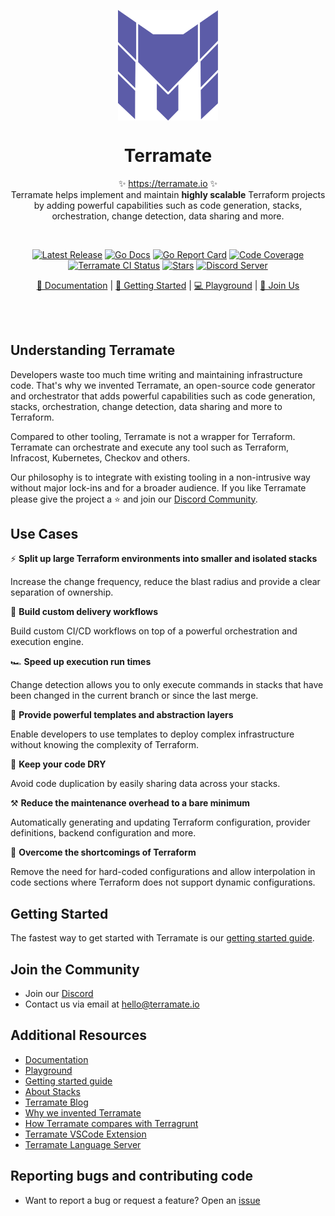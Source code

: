 <p align="center">
  <img src="https://raw.githubusercontent.com/mineiros-io/brand/16aa786a3cd6d0ae2fb89ed756f96c695d0f88e1/terramate-logo.svg" width="160px" align="center" alt="Terramate Logo" />
  <h1 align="center">Terramate</h1>
  <p align="center">
    ✨ <a href="https://terramate.io/docs/cli">https://terramate.io</a> ✨
    <br/>
      Terramate helps implement and maintain <strong>highly scalable</strong> Terraform projects by adding powerful capabilities
      such as code generation, stacks, orchestration, change detection, data sharing and more.
  </p>
</p>
<br/>

<p align="center">
  <a href="https://github.com/mineiros-io/terramate/releases"><img src="https://img.shields.io/github/v/release/mineiros-io/terramate?color=%239F50DA&display_name=tag&label=Version" alt="Latest Release" /></a>
  <a href="https://pkg.go.dev/github.com/mineiros-io/terramate"><img src="https://pkg.go.dev/badge/github.com/mineiros-io/terramate" alt="Go Docs" /></a>
  <a href="https://goreportcard.com/report/github.com/mineiros-io/terramate"><img src="https://goreportcard.com/badge/github.com/mineiros-io/terramate" alt="Go Report Card" /></a>
  <a href="https://codecov.io/gh/mineiros-io/terramate"><img src="https://codecov.io/gh/mineiros-io/terramate/branch/main/graph/badge.svg?token=gMRUkVUAQ4" alt="Code Coverage" /></a>
  <a href="https://github.com/mineiros-io/terramate/actions?query=branch%3Amain"><img src="https://github.com/mineiros-io/terramate/actions/workflows/ci.yml/badge.svg" alt="Terramate CI Status" /></a>
  <a href="https://github.com/mineiros-io/terramate/stargazers" rel="nofollow"><img src="https://img.shields.io/github/stars/mineiros-io/terramate" alt="Stars"></a>
  <a href="https://terramate.io/discord" rel="nofollow"><img src="https://img.shields.io/discord/1088753599951151154?label=Discord&logo=discord&logoColor=white" alt="Discord Server"></a>
</p>

<p align="center">
  <a href="https://terramate.io/docs/cli">📖 Documentation</a> | <a href="https://terramate.io/docs/cli/getting-started">🚀 Getting Started</a> | <a href="https://play.terramate.io">💻 Playground</a> | <a href="https://jobs.ashbyhq.com/mineiros.io" title="Terrmate Job Board">🙌 Join Us</a>
</p>

<br>
<br>

## Understanding Terramate

Developers waste too much time writing and maintaining infrastructure code.
That's why we invented Terramate, an open-source code generator and orchestrator that adds powerful capabilities such
as code generation, stacks, orchestration, change detection, data sharing and more to Terraform.

Compared to other tooling, Terramate is not a wrapper for Terraform. Terramate can orchestrate and execute any tool such as
Terraform, Infracost, Kubernetes, Checkov and others.

Our philosophy is to integrate with existing tooling in a non-intrusive way without major lock-ins and for a broader audience.
If you like Terramate please give the project a ⭐ and join our [Discord Community](https://discord.gg/CyzcScEPkc).

## Use Cases

⚡ **Split up large Terraform environments into smaller and isolated stacks**

Increase the change frequency, reduce the blast radius and provide a clear separation of ownership.

🔗 **Build custom delivery workflows**

Build custom CI/CD workflows on top of a powerful orchestration and execution engine.

🏎 **Speed up execution run times**

Change detection allows you to only execute commands in stacks that have been changed in the current branch or since the last merge.

🧠 **Provide powerful templates and abstraction layers**

Enable developers to use templates to deploy complex infrastructure without knowing the complexity of Terraform.

💫 **Keep your code DRY**

Avoid code duplication by easily sharing data across your stacks.

⚒️ **Reduce the maintenance overhead to a bare minimum**

Automatically generating and updating Terraform configuration, provider definitions, backend configuration and more.

🫶 **Overcome the shortcomings of Terraform**

Remove the need for hard-coded configurations and allow interpolation in code sections where Terraform does not support dynamic configurations.

## Getting Started

The fastest way to get started with Terramate is our [getting started guide](https://terramate.io/docs/cli/getting-started/).

## Join the Community

- Join our [Discord](https://discord.gg/CyzcScEPkc)
- Contact us via email at [hello@terramate.io](mailto:hello@terramate.io)

## Additional Resources

- [Documentation](https://terramate.io/docs/cli/)
- [Playground](https://play.terramate.io/)
- [Getting started guide](https://terramate.io/docs/cli/getting-started/)
- [About Stacks](https://terramate.io/docs/cli/about-stacks)
- [Terramate Blog](https://blog.mineiros.io/)
- [Why we invented Terramate](https://blog.mineiros.io/introducing-terramate-an-orchestrator-and-code-generator-for-terraform-5e538c9ee055?source=friends_link&sk=5272c487ef709c80a34d0b451590f263)
- [How Terramate compares with Terragrunt](https://blog.mineiros.io/terramate-and-terragrunt-f27f2ec4032f?source=friends_link&sk=8834b3de00d4af4744aac63051ff3b53)
- [Terramate VSCode Extension](https://github.com/mineiros-io/vscode-terramate)
- [Terramate Language Server](https://github.com/mineiros-io/terramate-ls)

## Reporting bugs and contributing code

- Want to report a bug or request a feature? Open an [issue](https://github.com/mineiros-io/terramate/issues/new)
  <!-- - Want to help us build Terramate? Check out the [Contributing Guide]() -->
  <!-- ## Code of Conduct -->
